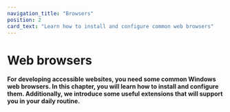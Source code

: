 ```yaml
---
navigation_title: "Browsers"
position: 2
card_text: "Learn how to install and configure common web browsers"
---
```


# Web browsers

**For developing accessible websites, you need some common Windows web browsers. In this chapter, you will learn how to install and configure them. Additionally, we introduce some useful extensions that will support you in your daily routine.**
